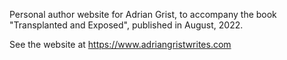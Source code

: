 Personal author website for Adrian Grist, to accompany the book "Transplanted and Exposed", published in August, 2022.

See the website at https://www.adriangristwrites.com

